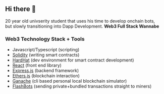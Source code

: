 ## Hi there 👋

20 year old univserity student that uses his time to develop onchain bots, but slowly transitioning into Dapp Development. **Web3 Full Stack Wannabe**

### Web3 Technology Stack + Tools
- Javascript/Typescript (scripting)
- [Solidity](https://docs.soliditylang.org/en/v0.8.13/) (writing smart contracts)
- [HardHat](https://hardhat.org/getting-started/) (dev environment for smart contract development)
- [React](https://reactjs.org/docs/getting-started.html) (front end library)
- [Express.js](https://expressjs.com/) (backend framework)
- [Ethers.js](https://docs.ethers.io/v5/) (blockchain interaction)
- [Ganache](https://github.com/trufflesuite/ganache-cli-archive) (cli based personal local blockchain simulator)
- [FlashBots](https://docs.flashbots.net/) (sending private+bundled transactions straight to miners)


<!--
**0xMouseLess/0xMouseLess** is a ✨ _special_ ✨ repository because its `README.md` (this file) appears on your GitHub profile.

Here are some ideas to get you started:

- 🔭 I’m currently working on ...
- 🌱 I’m currently learning ...
- 👯 I’m looking to collaborate on ...
- 🤔 I’m looking for help with ...
- 💬 Ask me about ...
- 📫 How to reach me: ...
- 😄 Pronouns: ...
- ⚡ Fun fact: ...
-->

